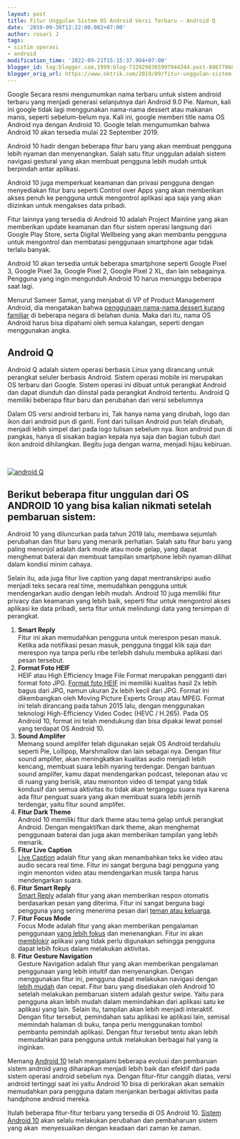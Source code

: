 ```yaml
---
layout: post
title: Fitur Unggulan Sistem OS Android Versi Terbaru – Android Q
date: '2019-09-30T12:22:00.002+07:00'
author: rosari J
tags:
- sistim operasi
- android
modification_time: '2022-09-21T15:15:37.994+07:00'
blogger_id: tag:blogger.com,1999:blog-7329298365997944344.post-8867706817304928616
blogger_orig_url: https://www.oktrik.com/2019/09/fitur-unggulan-sistem-os-android-versi.html
---
```


Google Secara resmi mengumumkan nama terbaru untuk sistem android terbaru yang menjadi generasi selanjutnya dari Android 9.0 Pie. Namun, kali ini google tidak lagi menggunakan nama-nama dessert atau makanan manis, seperti sebelum-belum nya. Kali ini, google memberi title nama OS Android nya dengan Android 10. Google telah mengumumkan bahwa Android 10 akan tersedia mulai 22 September 2019.


Android 10 hadir dengan beberapa fitur baru yang akan membuat pengguna lebih nyaman dan menyenangkan. Salah satu fitur unggulan adalah sistem navigasi gestural yang akan membuat pengguna lebih mudah untuk berpindah antar aplikasi.


Android 10 juga memperkuat keamanan dan privasi pengguna dengan menyediakan fitur baru seperti Control over Apps yang akan memberikan akses penuh ke pengguna untuk mengontrol aplikasi apa saja yang akan diizinkan untuk mengakses data pribadi.


Fitur lainnya yang tersedia di Android 10 adalah Project Mainline yang akan memberikan update keamanan dan fitur sistem operasi langsung dari Google Play Store, serta Digital Wellbeing yang akan membantu pengguna untuk mengontrol dan membatasi penggunaan smartphone agar tidak terlalu banyak.


Android 10 akan tersedia untuk beberapa smartphone seperti Google Pixel 3, Google Pixel 3a, Google Pixel 2, Google Pixel 2 XL, dan lain sebagainya. Pengguna yang ingin mengunduh Android 10 harus menunggu beberapa saat lagi.


Menurut Sameer Samat, yang menjabat di VP of Product Management Android, dia mengatakan bahwa [penggunaan nama-nama dessert kurang familiar](https://www.blog.google/products/android/evolving-android-brand/) di beberapa negara di belahan dunia. Maka dari itu, nama OS Android harus bisa dipahami oleh semua kalangan, seperti dengan menggunakan angka.


Android Q
---------


Android Q adalah sistem operasi berbasis Linux yang dirancang untuk perangkat seluler berbasis Android. Sistem operasi mobile ini merupakan OS terbaru dari Google. Sistem operasi ini dibuat untuk perangkat Android dan dapat diunduh dan diinstal pada perangkat Android tertentu. Android Q memiliki beberapa fitur baru dan perubahan dari versi sebelumnya


Dalam OS versi android terbaru ini, Tak hanya nama yang dirubah, logo dan ikon dari android pun di ganti. Font dari tulisan Android pun telah dirubah, menjadi lebih simpel dari pada logo tulisan sebelum nya. Ikon android pun di pangkas, hanya di sisakan bagian kepala nya saja dan bagian tubuh dari ikon android dihilangkan. Begitu juga dengan warna, menjadi hijau kebiruan.


 


[![android Q](https://blogger.googleusercontent.com/img/b/R29vZ2xl/AVvXsEi4TQTKmQeidx4yu9__-cSd6NBwPwvezYoFOnBCAmtc2CsFSRxGdz1SccCjuV7Cm6qZr3EV2CY-_xcKhPbMbZKHzUa0PPbs9ZQzxiplfBnOEF2r31PjD4K4GoLgFaTUVrCnLFwXcvxcctayxTlHFPQwi9h_Hx4TJTGfvQeePxhr9xivIX7AKgFRR5ZSqA/w640-h370/android-10_640x369.jpg)](https://blogger.googleusercontent.com/img/b/R29vZ2xl/AVvXsEi4TQTKmQeidx4yu9__-cSd6NBwPwvezYoFOnBCAmtc2CsFSRxGdz1SccCjuV7Cm6qZr3EV2CY-_xcKhPbMbZKHzUa0PPbs9ZQzxiplfBnOEF2r31PjD4K4GoLgFaTUVrCnLFwXcvxcctayxTlHFPQwi9h_Hx4TJTGfvQeePxhr9xivIX7AKgFRR5ZSqA/s640/android-10_640x369.jpg)
 


Berikut beberapa fitur unggulan dari OS ANDROID 10 yang bisa kalian nikmati setelah pembaruan sistem:
-----------------------------------------------------------------------------------------------------


Android 10 yang diluncurkan pada tahun 2019 lalu, membawa sejumlah perubahan dan fitur baru yang menarik perhatian. Salah satu fitur baru yang paling menonjol adalah dark mode atau mode gelap, yang dapat menghemat baterai dan membuat tampilan smartphone lebih nyaman dilihat dalam kondisi minim cahaya.


Selain itu, ada juga fitur live caption yang dapat mentranskripsi audio menjadi teks secara real time, memudahkan pengguna untuk mendengarkan audio dengan lebih mudah. Android 10 juga memiliki fitur privacy dan keamanan yang lebih baik, seperti fitur untuk mengontrol akses aplikasi ke data pribadi, serta fitur untuk melindungi data yang tersimpan di perangkat.


1. **Smart Reply**  
Fitur ini akan memudahkan pengguna untuk merespon pesan masuk. Ketika ada notifikasi pesan masuk, pengguna tinggal klik saja dan merespon nya tanpa perlu ribe terlebih dahulu membuka aplikasi dari pesan tersebut.
2. **Format Foto HEIF**  
HEIF atau High Efficiency Image File Format merupakan pengganti dari format foto JPG. [Format foto HEIF](https://www.oktrik.com/2019/10/android-10-kini-telah-mendukung-gambar.html "Android 10 Kini Telah Mendukung Gambar Dengan Teknologi High Efficiency Image File Format") ini memiliki kualitas hasil 2x lebih bagus dari JPG, namun ukuran 2x lebih kecil dari JPG. Format ini dikembangkan oleh Moving Picture Experts Group atau MPEG. Format ini telah dirancang pada tahun 2015 lalu, dengan menggunakan teknologi High-Efficiency Video Codec (HEVC / H.265). Pada OS Android 10, format ini telah mendukung dan bisa dipakai lewat ponsel yang terdapat OS Android 10.
3. **Sound Amplifer**  
Memang sound amplifer telah digunakan sejak OS Android terdahulu seperti Pie, Lollipop, Marshmallow dan lain sebagai nya. Dengan fitur sound amplifer, akan meningkatkan kualitas audio menjadi lebih kencang, membuat suara lebih nyaring terdengar. Dengan bantuan sound amplifer, kamu dapat mendengarkan podcast, teleponan atau vc di ruang yang berisik, atau menonton video di tempat yang tidak kondusif dan semua aktivitas itu tidak akan terganggu suara nya karena ada fitur penguat suara yang akan membuat suara lebih jernih terdengar, yaitu fitur sound amplifer.
4. **Fitur Dark Theme**  
Android 10 memiliki fitur dark theme atau tema gelap untuk perangkat Android. Dengan mengaktifkan dark theme, akan menghemat penggunaan baterai dan juga akan memberikan tampilan yang lebih menarik.
5. **Fitur Live Caption**  
[Live Caption](https://support.google.com/accessibility/android/answer/9350862?hl=en) adalah fitur yang akan menambahkan teks ke video atau audio secara real time. Fitur ini sangat berguna bagi pengguna yang ingin menonton video atau mendengarkan musik tanpa harus mendengarkan suara.
6. **Fitur Smart Reply**  
[Smart Reply](https://www.oktrik.com/2019/10/cara-mengaktifkan-dan-menggunakan-fitur.html) adalah fitur yang akan memberikan respon otomatis berdasarkan pesan yang diterima. Fitur ini sangat berguna bagi pengguna yang sering menerima pesan dari [teman atau keluarga](https://developers.google.com/ml-kit/language/smart-reply).
7. **Fitur Focus Mode**  
Focus Mode adalah fitur yang akan memberikan pengalaman penggunaan [yang lebih fokus](https://blog.google/products/android/android-focus-mode/) dan menenangkan. Fitur ini akan [memblokir](https://www.oktrik.com/2022/03/10-aplikasi-blokir-telepon-terbaik.html) aplikasi yang tidak perlu digunakan sehingga pengguna dapat lebih fokus dalam melakukan aktivitas.
8. **Fitur Gesture Navigation**  
Gesture Navigation adalah fitur yang akan memberikan pengalaman penggunaan yang lebih intuitif dan menyenangkan. Dengan menggunakan fitur ini, pengguna dapat melakukan navigasi dengan [lebih mudah](https://support.google.com/android/answer/9079644?hl=en) dan cepat. Fitur baru yang disediakan oleh Android 10 setelah melakukan pembaruan sistem adalah gestur swipe. Yaitu para pengguna akan lebih mudah dalam memindahkan dari aplikasi satu ke aplikasi yang lain. Selain itu, tampilan akan lebih menjadi interaktif. Dengan fitur tersebut, pemindahan satu aplikasi ke aplikasi lain, semisal memindah halaman di buku, tanpa perlu menggunakan tombol pembantu pemindah aplikasi. Dengan fitur tersebut tentu akan lebih memudahkan para pengguna untuk melakukan berbagai hal yang ia inginkan.


Memang [Android 10](https://developer.android.com/about/versions/10) telah mengalami beberapa evolusi dan pembaruan sistem android yang diharapkan menjadi lebih baik dan efektif dari pada sistem operasi android sebelum nya. Dengan fitur-fitur canggih diatas, versi android tertinggi saat ini yaitu Android 10 bisa di perkirakan akan semakin memudahkan para pengguna dalam menjankan berbagai aktivitas pada handphone android mereka.


Itulah beberapa fitur-fitur terbaru yang tersedia di OS Android 10. [Sistem Android 10](https://www.android.com/android-10/) akan selalu melakukan perubahan dan pembaharuan sistem yang akan  menyesuaikan dengan keadaan dari zaman ke zaman.


 

